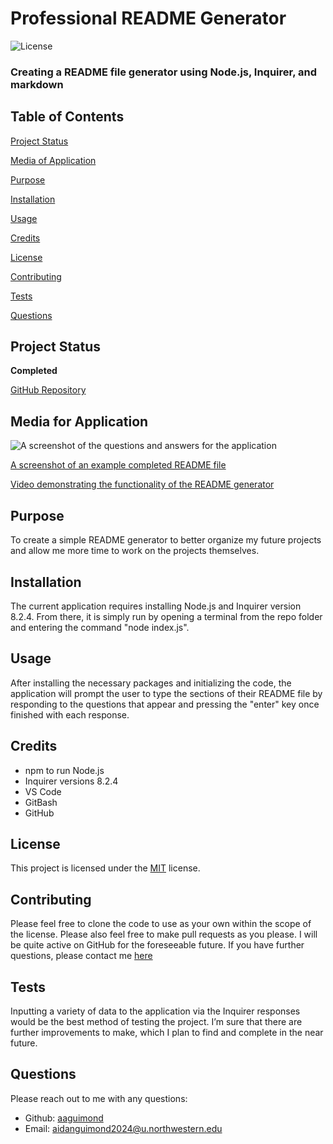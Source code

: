 
# Professional README Generator

![License](https://img.shields.io/badge/license-MIT-blue.svg)

### Creating a README file generator using Node.js, Inquirer, and markdown


## Table of Contents

[Project Status](#project-status)

[Media of Application](#media-for-application)

[Purpose](#purpose)

[Installation](#installation)

[Usage](#usage)

[Credits](#credits)

[License](#license)

[Contributing](#contributing)

[Tests](#tests)

[Questions](#questions)


## Project Status

**Completed**

[GitHub Repository](https://github.com/aaguimond/module-09-challenge-readme-maker)

## Media for Application

![A screenshot of the questions and answers for the application](https://github.com/aaguimond/module-09-challenge-readme-maker/blob/78fd5910bf7baadde9778acba03342b1363e1023/screenshots/READMEGeneratorExampleScreenshotFullQandA.png?raw=true)

[A screenshot of an example completed README file](https://github.com/aaguimond/module-09-challenge-readme-maker/blob/ad0d47cd9ca7609e9eaa5f9e65f1c803abe82c6f/screenshots/READMEGeneratorCompletedREADME.png?raw=true)

[Video demonstrating the functionality of the README generator](https://drive.google.com/file/d/1vwf27kb_if1lLkfKSwNG5YxdrUNZB0aZ/view?usp=sharing)

## Purpose

To create a simple README generator to better organize my future projects and allow me more time to work on the projects themselves.

## Installation

The current application requires installing Node.js and Inquirer version 8.2.4. From there, it is simply run by opening a terminal from the repo folder and entering the command "node index.js".

## Usage

After installing the necessary packages and initializing the code, the application will prompt the user to type the sections of their README file by responding to the questions that appear and pressing the "enter" key once finished with each response.

## Credits

* npm to run Node.js
* Inquirer versions 8.2.4
* VS Code
* GitBash
* GitHub


## License

This project is licensed under the [MIT](https://opensource.org/licenses/MIT) license.

## Contributing

Please feel free to clone the code to use as your own within the scope of the license. Please also feel free to make pull requests as you please. I will be quite active on GitHub for the foreseeable future. If you have further questions, please contact me [here](#questions)

## Tests

Inputting a variety of data to the application via the Inquirer responses would be the best method of testing the project. I’m sure that there are further improvements to make, which I plan to find and complete in the near future.

## Questions

Please reach out to me with any questions:

- Github: [aaguimond](https://github.com/aaguimond)
- Email: aidanguimond2024@u.northwestern.edu
  